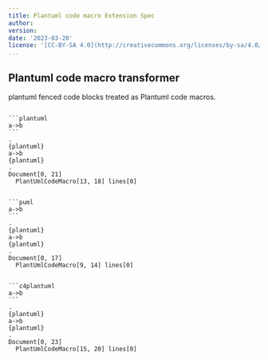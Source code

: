 ```yaml
---
title: Plantuml code macro Extension Spec
author:
version:
date: '2023-03-20'
license: '[CC-BY-SA 4.0](http://creativecommons.org/licenses/by-sa/4.0/)'
...
```



## Plantuml code macro transformer

plantuml fenced code blocks treated as Plantuml code macros.

```````````````````````````````` example Plantuml code macro transformer: 1

```plantuml
a->b
```
.
{plantuml}
a->b
{plantuml}
.
Document[0, 21]
  PlantUmlCodeMacro[13, 18] lines[0]
````````````````````````````````


```````````````````````````````` example Plantuml code macro transformer: 2

```puml
a->b
```
.
{plantuml}
a->b
{plantuml}
.
Document[0, 17]
  PlantUmlCodeMacro[9, 14] lines[0]
````````````````````````````````


```````````````````````````````` example Plantuml code macro transformer: 3

```c4plantuml
a->b
```
.
{plantuml}
a->b
{plantuml}
.
Document[0, 23]
  PlantUmlCodeMacro[15, 20] lines[0]
````````````````````````````````